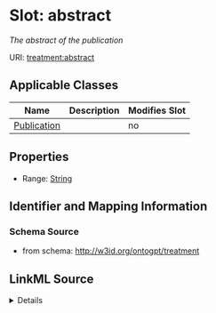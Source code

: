 

# Slot: abstract


_The abstract of the publication_



URI: [treatment:abstract](http://w3id.org/ontogpt/treatments/abstract)



<!-- no inheritance hierarchy -->





## Applicable Classes

| Name | Description | Modifies Slot |
| --- | --- | --- |
| [Publication](Publication.md) |  |  no  |







## Properties

* Range: [String](String.md)





## Identifier and Mapping Information







### Schema Source


* from schema: http://w3id.org/ontogpt/treatment




## LinkML Source

<details>
```yaml
name: abstract
description: The abstract of the publication
from_schema: http://w3id.org/ontogpt/treatment
rank: 1000
alias: abstract
owner: Publication
domain_of:
- Publication
range: string

```
</details>